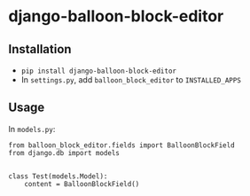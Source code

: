 # django-balloon-block-editor

## Installation

- `pip install django-balloon-block-editor`
- In `settings.py`, add `balloon_block_editor` to `INSTALLED_APPS`

## Usage

In `models.py`:

```
from balloon_block_editor.fields import BalloonBlockField
from django.db import models


class Test(models.Model):
    content = BalloonBlockField()
```

